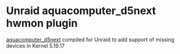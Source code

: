 # Unraid aquacomputer_d5next hwmon plugin

[aquacomputer_d5next](https://github.com/aleksamagicka/aquacomputer_d5next-hwmon) compiled for Unraid to add support of missing devices in Kernel 5.19.17